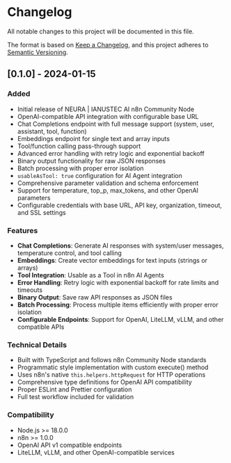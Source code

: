 # Changelog

All notable changes to this project will be documented in this file.

The format is based on [Keep a Changelog](https://keepachangelog.com/en/1.0.0/),
and this project adheres to [Semantic Versioning](https://semver.org/spec/v2.0.0.html).

## [0.1.0] - 2024-01-15

### Added
- Initial release of NEURA | IANUSTEC AI n8n Community Node
- OpenAI-compatible API integration with configurable base URL
- Chat Completions endpoint with full message support (system, user, assistant, tool, function)
- Embeddings endpoint for single text and array inputs
- Tool/function calling pass-through support
- Advanced error handling with retry logic and exponential backoff
- Binary output functionality for raw JSON responses
- Batch processing with proper error isolation
- `usableAsTool: true` configuration for AI Agent integration
- Comprehensive parameter validation and schema enforcement
- Support for temperature, top_p, max_tokens, and other OpenAI parameters
- Configurable credentials with base URL, API key, organization, timeout, and SSL settings

### Features
- **Chat Completions**: Generate AI responses with system/user messages, temperature control, and tool calling
- **Embeddings**: Create vector embeddings for text inputs (strings or arrays)
- **Tool Integration**: Usable as a Tool in n8n AI Agents
- **Error Handling**: Retry logic with exponential backoff for rate limits and timeouts
- **Binary Output**: Save raw API responses as JSON files
- **Batch Processing**: Process multiple items efficiently with proper error isolation
- **Configurable Endpoints**: Support for OpenAI, LiteLLM, vLLM, and other compatible APIs

### Technical Details
- Built with TypeScript and follows n8n Community Node standards
- Programmatic style implementation with custom execute() method
- Uses n8n's native `this.helpers.httpRequest` for HTTP operations
- Comprehensive type definitions for OpenAI API compatibility
- Proper ESLint and Prettier configuration
- Full test workflow included for validation

### Compatibility
- Node.js >= 18.0.0
- n8n >= 1.0.0
- OpenAI API v1 compatible endpoints
- LiteLLM, vLLM, and other OpenAI-compatible services
